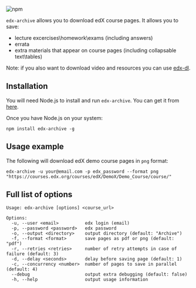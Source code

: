 ![npm](https://img.shields.io/npm/v/edx-archive)

`edx-archive` allows you to download edX course pages. It allows you to save:
* lecture excercises\homework\exams (including answers)
* errata
* extra materials that appear on course pages (including collapsable text\tables)

Note: if you also want to download video and resources you can use [edx-dl](https://github.com/coursera-dl/edx-dl).

## Installation

You will need Node.js to install and run `edx-archive`. You can get it from [here](https://nodejs.org/en/download/).

Once you have Node.js on your system:

```
npm install edx-archive -g
```

## Usage example

The following will download edX demo course pages in `png` format:

```
edx-archive -u your@email.com -p edx_password --format png "https://courses.edx.org/courses/edX/DemoX/Demo_Course/course/"
```

## Full list of options

```
Usage: edx-archive [options] <course_url>

Options:
  -u, --user <email>          edx login (email)
  -p, --password <password>   edx password
  -o, --output <directory>    output directory (default: "Archive")
  -f, --format <format>       save pages as pdf or png (default: "pdf")
  -r, --retries <retries>     number of retry attempts in case of failure (default: 3)
  -d, --delay <seconds>       delay before saving page (default: 1)
  -c, --concurrency <number>  number of pages to save in parallel (default: 4)
  --debug                     output extra debugging (default: false)
  -h, --help                  output usage information
```
